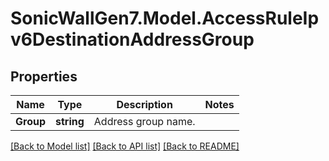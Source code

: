 # SonicWallGen7.Model.AccessRuleIpv6DestinationAddressGroup

## Properties

Name | Type | Description | Notes
------------ | ------------- | ------------- | -------------
**Group** | **string** | Address group name. | 

[[Back to Model list]](../README.md#documentation-for-models) [[Back to API list]](../README.md#documentation-for-api-endpoints) [[Back to README]](../README.md)

